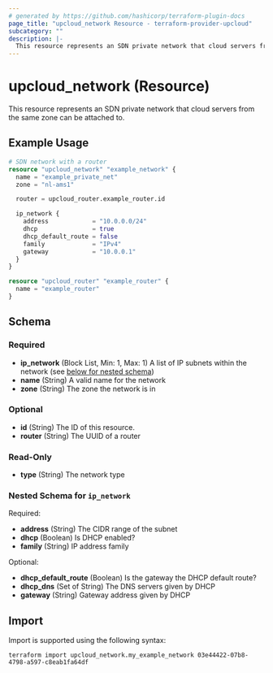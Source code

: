 ```yaml
---
# generated by https://github.com/hashicorp/terraform-plugin-docs
page_title: "upcloud_network Resource - terraform-provider-upcloud"
subcategory: ""
description: |-
  This resource represents an SDN private network that cloud servers from the same zone can be attached to.
---
```


# upcloud_network (Resource)

This resource represents an SDN private network that cloud servers from the same zone can be attached to.

## Example Usage

```terraform
# SDN network with a router
resource "upcloud_network" "example_network" {
  name = "example_private_net"
  zone = "nl-ams1"

  router = upcloud_router.example_router.id

  ip_network {
    address            = "10.0.0.0/24"
    dhcp               = true
    dhcp_default_route = false
    family             = "IPv4"
    gateway            = "10.0.0.1"
  }
}

resource "upcloud_router" "example_router" {
  name = "example_router"
}
```

<!-- schema generated by tfplugindocs -->
## Schema

### Required

- **ip_network** (Block List, Min: 1, Max: 1) A list of IP subnets within the network (see [below for nested schema](#nestedblock--ip_network))
- **name** (String) A valid name for the network
- **zone** (String) The zone the network is in

### Optional

- **id** (String) The ID of this resource.
- **router** (String) The UUID of a router

### Read-Only

- **type** (String) The network type

<a id="nestedblock--ip_network"></a>
### Nested Schema for `ip_network`

Required:

- **address** (String) The CIDR range of the subnet
- **dhcp** (Boolean) Is DHCP enabled?
- **family** (String) IP address family

Optional:

- **dhcp_default_route** (Boolean) Is the gateway the DHCP default route?
- **dhcp_dns** (Set of String) The DNS servers given by DHCP
- **gateway** (String) Gateway address given by DHCP

## Import

Import is supported using the following syntax:

```shell
terraform import upcloud_network.my_example_network 03e44422-07b8-4798-a597-c8eab1fa64df
```
